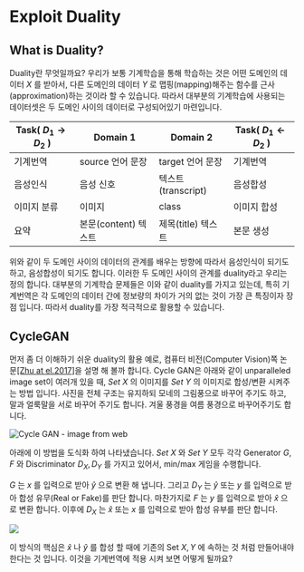 # Exploit Duality

## What is Duality?

Duality란 무엇일까요? 우리가 보통 기계학습을 통해 학습하는 것은 어떤 도메인의 데이터 $X$ 를 받아서, 다른 도메인의 데이터 $Y$ 로 맵핑(mapping)해주는 함수를 근사(approximation)하는 것이라 할 수 있습니다. 따라서 대부분의 기계학습에 사용되는 데이터셋은 두 도메인 사이의 데이터로 구성되어있기 마련입니다.

| Task( $D_1 \rightarrow D_2$ ) | Domain 1 | Domain 2 | Task( $D_1 \leftarrow D_2$ ) |
| --- | --- | --- | --- |
| 기계번역 | source 언어 문장 | target 언어 문장 | 기계번역 |
| 음성인식 | 음성 신호 | 텍스트(transcript) | 음성합성 |
| 이미지 분류 | 이미지 | class | 이미지 합성 |
| 요약 | 본문(content) 텍스트 | 제목(title) 텍스트 | 본문 생성 |

위와 같이 두 도메인 사이의 데이터의 관계를 배우는 방향에 따라서 음성인식이 되기도 하고, 음성합성이 되기도 합니다. 이러한 두 도메인 사이의 관계를 duality라고 우리는 정의 합니다. 대부분의 기계학습 문제들은 이와 같이 duality를 가지고 있는데, 특히 기계번역은 각 도메인의 데이터 간에 정보량의 차이가 거의 없는 것이 가장 큰 특징이자 장점 입니다. 따라서 duality를 가장 적극적으로 활용할 수 있습니다.

## CycleGAN

먼저 좀 더 이해하기 쉬운 duality의 활용 예로, 컴퓨터 비전(Computer Vision)쪽 논문[[Zhu at el.2017]](https://arxiv.org/pdf/1703.10593.pdf)을 설명 해 볼까 합니다. Cycle GAN은 아래와 같이 unparalleled image set이 여러개 있을 때, $Set~X$ 의 이미지를 $Set~Y$ 의 이미지로 합성/변환 시켜주는 방법 입니다. 사진을 전체 구조는 유지하되 모네의 그림풍으로 바꾸어 주기도 하고, 말과 얼룩말을 서로 바꾸어 주기도 합니다. 겨울 풍경을 여름 풍경으로 바꾸어주기도 합니다.

![Cycle GAN - image from [web](https://junyanz.github.io/CycleGAN/)](https://junyanz.github.io/CycleGAN/images/teaser.jpg)

아래에 이 방법을 도식화 하여 나타냈습니다. $Set~X$ 와 $Set~Y$ 모두 각각 Generator $G, F$ 와 Discriminator $D_X, D_Y$ 를 가지고 있어서, min/max 게임을 수행합니다. 

$G$ 는 $x$ 를 입력으로 받아 $\hat{y}$ 으로 변환 해 냅니다. 그리고 $D_Y$ 는 $\hat{y}$ 또는 $y$ 를 입력으로 받아 합성 유무(Real or Fake)를 판단 합니다. 마찬가지로 $F$ 는 $y$ 를 입력으로 받아 $\hat{x}$ 으로 변환 합니다. 이후에 $D_X$ 는 $\hat{x}$ 또는 $x$ 를 입력으로 받아 합성 유부를 판단 합니다.

![](../assets/rl-cycle-gan.png)

이 방식의 핵심은 $\hat{x}$ 나 $\hat{y}$ 를 합성 할 때에 기존의 Set $X, Y$ 에 속하는 것 처럼 만들어내야 한다는 것 입니다. 이것을 기계번역에 적용 시켜 보면 어떻게 될까요?

